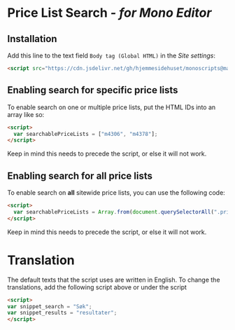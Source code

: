 # Price List Search *- for Mono Editor*

## Installation
Add this line to the text field `Body tag (Global HTML)` in the *Site settings*:
```html
<script src="https://cdn.jsdelivr.net/gh/hjemmesidehuset/monoscripts@main/priceListSearch/priceListSearch.min.js"></script>
```

## Enabling search for specific price lists
To enable search on one or multiple price lists, put the HTML IDs into an array like so:
```html
<script>
  var searchablePriceLists = ["m4306", "m4378"];
</script>
```
Keep in mind this needs to precede the script, or else it will not work.

## Enabling search for all price lists
To enable search on **all** sitewide price lists, you can use the following code:
```html
<script>
  var searchablePriceLists = Array.from(document.querySelectorAll(".pricelist")).map(element => element.id);
</script>
```
Keep in mind this needs to precede the script, or else it will not work.

# Translation
The default texts that the script uses are written in English. To change the translations, add the following script above or under the script
```html
<script>
var snippet_search = "Søk";
var snippet_results = "resultater";
</script>
```
